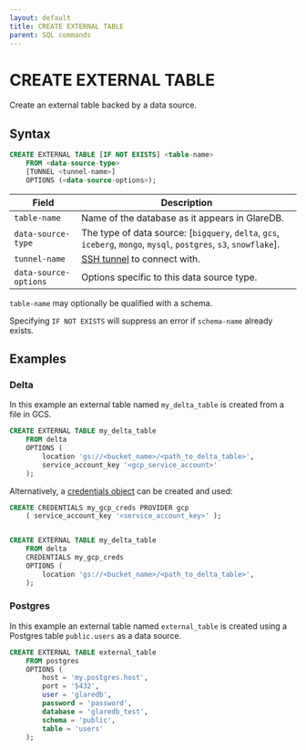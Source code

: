 ```yaml
---
layout: default
title: CREATE EXTERNAL TABLE
parent: SQL commands
---
```


# CREATE EXTERNAL TABLE

Create an external table backed by a data source.

## Syntax

```sql
CREATE EXTERNAL TABLE [IF NOT EXISTS] <table-name>
    FROM <data-source-type>
    [TUNNEL <tunnel-name>]
    OPTIONS (<data-source-options>);
```

| Field                 | Description                                                                                                          |
| --------------------- | -------------------------------------------------------------------------------------------------------------------- |
| `table-name`          | Name of the database as it appears in GlareDB.                                                                       |
| `data-source-type`    | The type of data source: \[`bigquery`, `delta`, `gcs`, `iceberg`, `mongo`, `mysql`, `postgres`, `s3`, `snowflake`\]. |
| `tunnel-name`         | [SSH tunnel] to connect with.                                                                                        |
| `data-source-options` | Options specific to this data source type.                                                                           |

`table-name` may optionally be qualified with a schema.

Specifying `IF NOT EXISTS` will suppress an error if `schema-name` already
exists.

## Examples

### Delta

In this example an external table named `my_delta_table` is created from a file
in GCS.

```sql
CREATE EXTERNAL TABLE my_delta_table
    FROM delta
    OPTIONS (
        location 'gs://<bucket_name>/<path_to_delta_table>',
        service_account_key '<gcp_service_account>'
    );
```

Alternatively, a [credentials object] can be created and used:

```sql
CREATE CREDENTIALS my_gcp_creds PROVIDER gcp
    ( service_account_key '<service_account_key>' );


CREATE EXTERNAL TABLE my_delta_table
    FROM delta
    CREDENTIALS my_gcp_creds
    OPTIONS (
        location 'gs://<bucket_name>/<path_to_delta_table>',
    );
```

### Postgres

In this example an external table named `external_table` is created using a
Postgres table `public.users` as a data source.

```sql
CREATE EXTERNAL TABLE external_table
    FROM postgres
    OPTIONS (
        host = 'my.postgres.host',
        port = '5432',
        user = 'glaredb',
        password = 'password',
        database = 'glaredb_test',
        schema = 'public',
        table = 'users'
    );
```

[SSH tunnel]: /docs/data-sources/securing-connections.html
[credentials object]: /glaredb/sql-commands/create-credentials/
